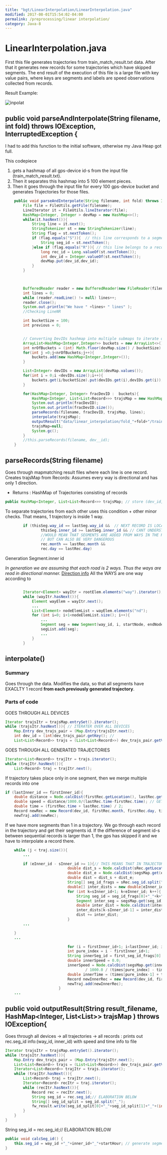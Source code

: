 ```yaml
---
title: "bgt/LinearInterpolation/LinearInterpolation.java"
modified: 2017-08-01T15:54:02-04:00
permalink: /preprocessing/linear interpolation/
category: Java-8
---
```




# LinearInterpolation.java

First this file generates trajectories from train_match_result.txt data. After that it generates new records for some trajectories which have skipped segments. 
The end result of the execution of this file is a large file with key value pairs, where keys are segments and labels are speed observations collected from records. 

Result Example: 

![inpolat](/assets/images/inpolat.png)

## public void parseAndInterpolate(String filename, int fold) throws IOException, InterruptedException {

I had to add this function to the initial software, otherwise my Java Heap got full. 

This codepiece 
1. gets a hashmap of all gps-device id-s from the input file (train_match_result.txt).
2. Then it separates this hashmap into 5 100 element pieces. 
3. Then it goes through the input file for every 100 gps-device bucket and generates Trajectories for those files. 


~~~java
    public void parseAndInterpolate(String filename, int fold) throws IOException, InterruptedException {
        File file = FileUtils.getFile(filename);
        LineIterator it = FileUtils.lineIterator(file);
        HashMap<Integer, Integer > devMap = new HashMap<>();
        while(it.hasNext()){
            String line = it.next();
            StringTokenizer st = new StringTokenizer(line);
            String flag = st.nextToken();
            if (flag.equals("S")){  // this line corresponds to a segment
                String seg_id = st.nextToken();
            }else if (flag.equals("R")){ // this line belongs to a record
                long rec_id = Long.valueOf(st.nextToken());
                int dev_id = Integer.valueOf(st.nextToken());
                devMap.put(dev_id,dev_id);
            }
        }
        


        BufferedReader reader = new BufferedReader(new FileReader(filename));
        int lines = 0;
        while (reader.readLine() != null) lines++;
        reader.close();
        System.out.println("We have " +lines+ " lines" );
        //Checking LineNR

        int bucketSize = 100;
        int previous = 0;


        // Converting DevIDs hashmap into multiple submaps to iterate over
        ArrayList<HashMap<Integer,Integer>> buckets = new ArrayList<>();
        int nrOfBuckets = (int) Math.floor(devMap.size() / bucketSize) + 1;
        for(int j =0;j<nrOfBuckets;j++){
            buckets.add(new HashMap<Integer,Integer>());
        }

        List<Integer> devIDs = new ArrayList(devMap.values());
        for(int i = 0;i <devIDs.size();i++){
            buckets.get(i/bucketSize).put(devIDs.get(i),devIDs.get(i));
        }

        for(HashMap<Integer, Integer> fracDevID :  buckets){
            HashMap<Integer, List<List<Record>>> trajsMap = new HashMap<>();
            System.out.println(fracDevID);
            System.out.println(fracDevID.size());
            parseRecords(filename, fracDevID, trajsMap, lines);
            interpolate(trajsMap);
            outputResult("data/linear_interpolation/fold_"+fold+"/train_interpolation_result.csv", trajsMap );
            trajsMap=null;
            System.gc();
        }
        //this.parseRecords(filename, dev__id);
    }

~~~


## parseRecords(String filename)

Goes through mapmatching result files where each line is one record. Creates trajsMap from Records: 
Assumes every way is directional and has only 1 direction. 

+ Returns : HashMap of Trajectories consisting of records 


~~~java
public HashMap<Integer, List<List<Record>>> trajsMap; // store (dev_id, trajectories)  
~~~

To separate trajectories from each other uses this condition + other minor checks. That means, 1 trajectory is inside 1 way. 
~~~java
        if (thisSeg.way_id == lastSeg.way_id &&  // NEXT RECORD IS LOCATED AT THE SAME SEGMENT 
                thisSeg.inner_id >= lastSeg.inner_id && // CANT UNDERSTAND WHY THIS IS A NECESSARY CONDITION. CAN IT BE THAT WE ARE ASSUMING 2 WAY ROADS , WHICH
                //WOULD MEAN THAT SEGMENTS ARE ADDED FROM WAYS IN THE RIGHT DIRECTION. YES. THATS LIKELY IT // THIS PART CAN BE USEFUL
                // BUT CAN ALSO BE VERY DANGEROUS 
                rec.month == lastRec.month &&
                rec.day == lastRec.day)
~~~

Generation Segment.inner id

_In generation we are assuming that each road is 2 ways. Thus the ways are read in directional manner._
[Direction info](https://gis.stackexchange.com/questions/98435/does-osm-data-contain-the-direction-of-travel) All the WAYS are one way according to 
~~~java

        Iterator<Element> wayItr = rootElem.elements("way").iterator();
        while (wayItr.hasNext()){
            Element wayElem = wayItr.next();
            ...
            List<Element> nodeElemList = wayElem.elements("nd");
            for (int i=0; i+1<nodeElemList.size(); i++){
                ...
                Segment seg = new Segment(way_id, i, startNode, endNode);
                segList.add(seg);
                ...
            }
        }


~~~

## interpolate() 

### Summary 

Goes through the data. Modifies the data, so that all segments have EXACLTY 1 record **from each previously generated trajectory**. 

### Parts of code



GOES THROUGH ALL DEVICES 

~~~java
Iterator trajsItr = trajsMap.entrySet().iterator();
while (trajsItr.hasNext()){ // ITERATER OVER ALL DEVICES 
    Map.Entry dev_trajs_pair = (Map.Entry)trajsItr.next();
    int dev_id = (int)dev_trajs_pair.getKey(); // 
    List<List<Record>> trajs = (List<List<Record>>) dev_trajs_pair.getValue(); // GET NEXT LIST OF TRAJECTORIES FOR A PARTICULAR DEVICE
~~~

GOES THROUGH ALL GENERATED TRAJECTORIES 

~~~java
Iterator<List<Record>> trajItr = trajs.iterator();
while (trajItr.hasNext()){
    List<Record> traj = trajItr.next();
~~~

If trajectory takes place only in one segment, then we merge multiple records into one

~~~java
if (lastInner_id == firstInner_id){
    double distance = Node.calcDist(firstRec.getLocation(), lastRec.getLocation());
    double speed = distance/1000.0/(lastRec.time-firstRec.time); // GET SPEED 
    double time = (firstRec.time + lastRec.time) / 2;
    Record newRec = new Record(dev_id, firstRec.month, firstRec.day, time, speed, firstRec.seg_id);
    newTraj.add(newRec);
~~~

If we have more segments than 1 in a trajectory. We go through each record in the trajectory and get their segments id. 
If the difference of segment id-s between sequential records is larger than 1, the gps has skipped it and we have to interpolate a 
record there. 

~~~java
    while (j < traj.size()){
        ...

        if (eInner_id - sInner_id >= 1){// THIS MEANS THAT IN TRAJECTORY SOME SEGMENTS HAVE BEEND PASSED
                            double dist_s = Node.calcDist(sRec.getLocation(), segsMap.get(sRec.seg_id).endNode);
                            double dist_e = Node.calcDist(segsMap.get(eRec.seg_id).startNode, eRec.getLocation());
                            double dist = dist_s + dist_e;
                            String[] seg_id_frags = sRec.seg_id.split("_");
                            double[] inter_dists = new double[eInner_id-sInner_id-1];
                            for (int k=sInner_id+1; k<eInner_id; k++){
                                String seg_id = seg_id_frags[0]+"_"+k+"_"+seg_id_frags[2];
                                Segment inter_seg = segsMap.get(seg_id);// GET THE MIDDLE SEGMENT
                                double inter_dist = Node.calcDist(inter_seg.getStartNode(), inter_seg.getEndNode());//segmen length
                                inter_dists[k-sInner_id-1] = inter_dist;
                                dist += inter_dist;
                            }
        ...

    }
    ...

                            for (i = firstInner_id+1; i<lastInner_id; i++){
                            int pure_index = i - firstInner_id+1;
                            String innerSeg_id = first_seg_id_frags[0] + "_" +i + "_" + first_seg_id_frags[2];
                            double innerSpeed = 0.0;
                            innerSpeed = Node.calcDist(segsMap.get(innerSeg_id).startNode, segsMap.get(innerSeg_id).endNode)
                                    / 1000.0 / (times[pure_index] - times[pure_index - 1]);
                            double innerTime = (times[pure_index-1] + times[pure_index]) / 2.0;
                            Record newInnerRec = new Record(dev_id, firstRec.month, firstRec.day, innerTime, innerSpeed, innerSeg_id);
                            newTraj.add(newInnerRec);
                        }
    ...

~~~

## public void outputResult(String result_filename, HashMap<Integer, List<List<Record>>> trajsMap ) throws IOException{

Goes through all 
devices -> all trajectories -> all records : prints out rec.seg_id info:(way_id, inner_id) with speed and time info to file 

~~~java
Iterator trajsItr = trajsMap.entrySet().iterator();
while (trajsItr.hasNext()){
    Map.Entry dev_trajs_pair = (Map.Entry)trajsItr.next();
    List<List<Record>> trajs = (List<List<Record>>) dev_trajs_pair.getValue();
    Iterator<List<Record>> trajItr = trajs.iterator();
    while (trajItr.hasNext()){
        List<Record> traj = trajItr.next();
        Iterator<Record> recItr = traj.iterator();
        while (recItr.hasNext()){
            Record rec = recItr.next();
            String seg_id = rec.seg_id;// ELABORATION BELOW
            String[] seg_id_split = seg_id.split("_");
            fw_result.write(seg_id_split[0]+"_"+seg_id_split[1]+"_"+(int)rec.time + "," + (int)Math.round(rec.speed) + "\n");
        }
    }
}
~~~



String seg_id = rec.seg_id;// ELABORATION BELOW

~~~java
public void calcSeg_id() {
    this.seg_id = way_id +"_"+inner_id+"_"+startHour; // generate segment id
}
~~~
